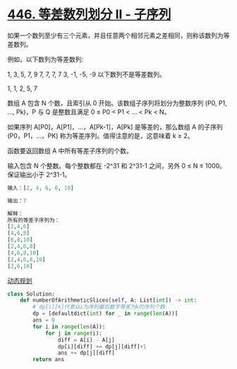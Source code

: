# [446. 等差数列划分 II - 子序列](https://leetcode-cn.com/problems/arithmetic-slices-ii-subsequence/)

如果一个数列至少有三个元素，并且任意两个相邻元素之差相同，则称该数列为等差数列。

例如，以下数列为等差数列:

1, 3, 5, 7, 9
7, 7, 7, 7
3, -1, -5, -9
以下数列不是等差数列。

1, 1, 2, 5, 7


数组 A 包含 N 个数，且索引从 0 开始。该数组子序列将划分为整数序列 (P0, P1, ..., Pk)，P 与 Q 是整数且满足 0 ≤ P0 < P1 < ... < Pk < N。

 

如果序列 A[P0]，A[P1]，...，A[Pk-1]，A[Pk] 是等差的，那么数组 A 的子序列 (P0，P1，…，PK) 称为等差序列。值得注意的是，这意味着 k ≥ 2。

函数要返回数组 A 中所有等差子序列的个数。

输入包含 N 个整数。每个整数都在 -2^31 和 2^31-1 之间，另外 0 ≤ N ≤ 1000。保证输出小于 2^31-1。

```python
输入：[2, 4, 6, 8, 10]

输出：7

解释：
所有的等差子序列为：
[2,4,6]
[4,6,8]
[6,8,10]
[2,4,6,8]
[4,6,8,10]
[2,4,6,8,10]
[2,6,10]
```

[动态规划](<https://leetcode-cn.com/problems/arithmetic-slices-ii-subsequence/solution/deng-chai-shu-lie-hua-fen-ii-zi-xu-lie-by-leetcode/>)

```python
class Solution:
    def numberOfArithmeticSlices(self, A: List[int]) -> int:
        # dp[i][k]代表以i为序列最后数字等差为k的序列个数
        dp = [defaultdict(int) for _ in range(len(A))]
        ans = 0 
        for i in range(len(A)):
            for j in range(i):
                diff = A[i] - A[j]
                dp[i][diff] += dp[j][diff]+1
                ans += dp[j][diff]
        return ans
```


